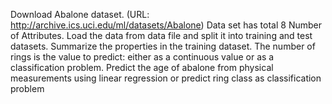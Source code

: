 Download Abalone dataset. (URL: http://archive.ics.uci.edu/ml/datasets/Abalone)
Data set has total 8 Number of Attributes.
Load the data from data file and split it into training and test datasets. Summarize the
properties in the training dataset. The number of rings is the value to predict: either as a
continuous value or as a classification problem.
Predict the age of abalone from physical measurements using linear regression or predict
ring class as classification problem
